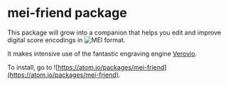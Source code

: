# mei-friend package

This package will grow into a companion that helps you edit and improve
digital score encodings in ![MEI format](https://music-encoding.org/).

It makes intensive use of the fantastic engraving engine
[Verovio](https://www.verovio.org/).

To install, go to ![https://atom.io/packages/mei-friend](https://atom.io/packages/mei-friend).
